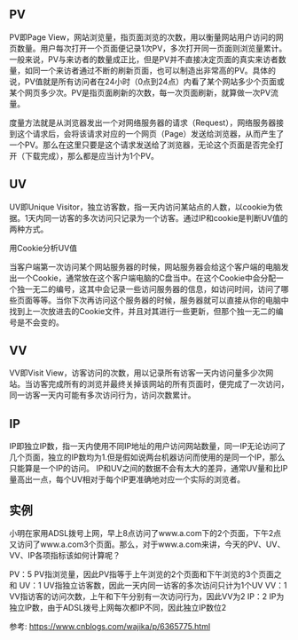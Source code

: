 ## PV
PV即Page View，网站浏览量，指页面浏览的次数，用以衡量网站用户访问的网页数量。用户每次打开一个页面便记录1次PV，多次打开同一页面则浏览量累计。一般来说，PV与来访者的数量成正比，但是PV并不直接决定页面的真实来访者数量，如同一个来访者通过不断的刷新页面，也可以制造出非常高的PV。具体的说，PV值就是所有访问者在24小时（0点到24点）内看了某个网站多少个页面或某个网页多少次。PV是指页面刷新的次数，每一次页面刷新，就算做一次PV流量。

度量方法就是从浏览器发出一个对网络服务器的请求（Request），网络服务器接到这个请求后，会将该请求对应的一个网页（Page）发送给浏览器，从而产生了一个PV。那么在这里只要是这个请求发送给了浏览器，无论这个页面是否完全打开（下载完成），那么都是应当计为1个PV。

## UV
UV即Unique Visitor，独立访客数，指一天内访问某站点的人数，以cookie为依据。1天内同一访客的多次访问只记录为一个访客。通过IP和cookie是判断UV值的两种方式。

用Cookie分析UV值

当客户端第一次访问某个网站服务器的时候，网站服务器会给这个客户端的电脑发出一个Cookie，通常放在这个客户端电脑的C盘当中。在这个Cookie中会分配一个独一无二的编号，这其中会记录一些访问服务器的信息，如访问时间，访问了哪些页面等等。当你下次再访问这个服务器的时候，服务器就可以直接从你的电脑中找到上一次放进去的Cookie文件，并且对其进行一些更新，但那个独一无二的编号是不会变的。

## VV
VV即Visit View，访客访问的次数，用以记录所有访客一天内访问量多少次网站。当访客完成所有的浏览并最终关掉该网站的所有页面时，便完成了一次访问，同一访客一天内可能有多次访问行为，访问次数累计。

## IP

IP即独立IP数，指一天内使用不同IP地址的用户访问网站数量，同一IP无论访问了几个页面，独立的IP数均为1.但是假如说两台机器访问而使用的是同一个IP，那么只能算是一个IP的访问。
IP和UV之间的数据不会有太大的差异，通常UV量和比IP量高出一点，每个UV相对于每个IP更准确地对应一个实际的浏览者。


## 实例
小明在家用ADSL拨号上网，早上8点访问了www.a.com下的2个页面，下午2点又访问了www.a.com3个页面。那么，对于www.a.com来讲，今天的PV、UV、VV、IP各项指标该如何计算呢？

PV：5 PV指浏览量，因此PV指等于上午浏览的2个页面和下午浏览的3个页面之和
UV：1 UV指独立访客数，因此一天内同一访客的多次访问只计为1个UV
VV：1 VV指访客的访问次数，上午和下午分别有一次访问行为，因此VV为2
IP：2 IP为独立IP数，由于ADSL拨号上网每次都IP不同，因此独立IP数位2


参考:
https://www.cnblogs.com/wajika/p/6365775.html